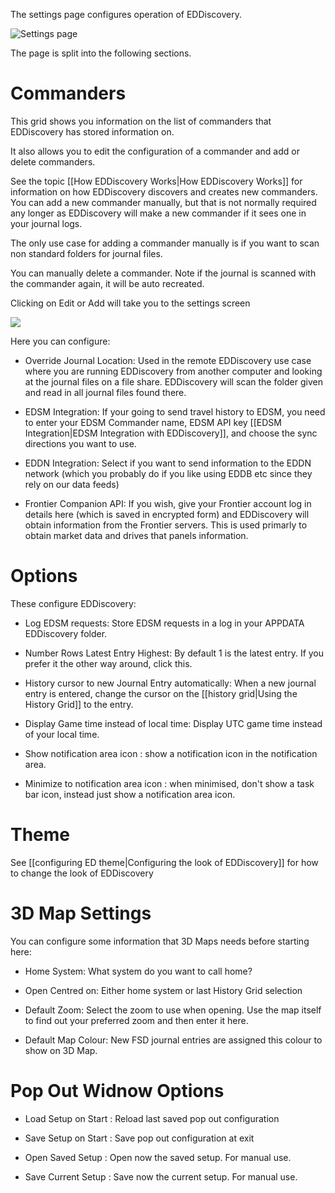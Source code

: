 The settings page configures operation of EDDiscovery.

![Settings page](http://i.imgur.com/PGcYUQi.png)

The page is split into the following sections.

# Commanders
This grid shows you information on the list of commanders that EDDiscovery has stored information on.

It also allows you to edit the configuration of a commander and add or delete commanders.

See the topic [[How EDDiscovery Works|How EDDiscovery Works]] for information on how EDDiscovery discovers and creates new commanders. You can add a new commander manually, but that is not normally required any longer as EDDiscovery will make a new commander if it sees one in your journal logs.

The only use case for adding a commander manually is if you want to scan non standard folders for journal files. 

You can manually delete a commander. Note if the journal is scanned with the commander again, it will be auto recreated.

Clicking on Edit or Add will take you to the settings screen

![](http://i.imgur.com/iHMQX8k.png)

Here you can configure:

* Override Journal Location: Used in the remote EDDiscovery use case where you are running EDDiscovery from another computer and looking at the journal files on a file share. EDDiscovery will scan the folder given and read in all journal files found there.

* EDSM Integration: If your going to send travel history to EDSM, you need to enter your EDSM Commander name, EDSM API key [[EDSM Integration|EDSM Integration with EDDiscovery]], and choose the sync directions you want to use.

* EDDN Integration: Select if you want to send information to the EDDN network (which you probably do if you like using EDDB etc since they rely on our data feeds)

* Frontier Companion API: If you wish, give your Frontier account log in details here (which is saved in encrypted form) and EDDiscovery will obtain information from the Frontier servers.  This is used primarly to obtain market data and drives that panels information. 

# Options

These configure EDDiscovery:

* Log EDSM requests: Store EDSM requests in a log in your APPDATA EDDiscovery folder.

* Number Rows Latest Entry Highest: By default 1 is the latest entry. If you prefer it the other way around, click this.

* History cursor to new Journal Entry automatically: When a new journal entry is entered, change the cursor on the [[history grid|Using the History Grid]] to the entry.

* Display Game time instead of local time: Display UTC game time instead of your local time.

* Show notification area icon : show a notification icon in the notification area.

* Minimize to notification area icon : when minimised, don't show a task bar icon, instead just show a notification area icon.

# Theme

See [[configuring ED theme|Configuring the look of EDDiscovery]] for how to change the look of EDDiscovery

# 3D Map Settings

You can configure some information that 3D Maps needs before starting here:

* Home System: What system do you want to call home?

* Open Centred on: Either home system or last History Grid selection

* Default Zoom: Select the zoom to use when opening. Use the map itself to find out your preferred zoom and then enter it here.

* Default Map Colour: New FSD journal entries are assigned this colour to show on 3D Map.

# Pop Out Widnow Options

* Load Setup on Start : Reload last saved pop out configuration

* Save Setup on Start : Save pop out configuration at exit

* Open Saved Setup : Open now the saved setup.  For manual use.

* Save Current Setup : Save now the current setup.  For manual use.





